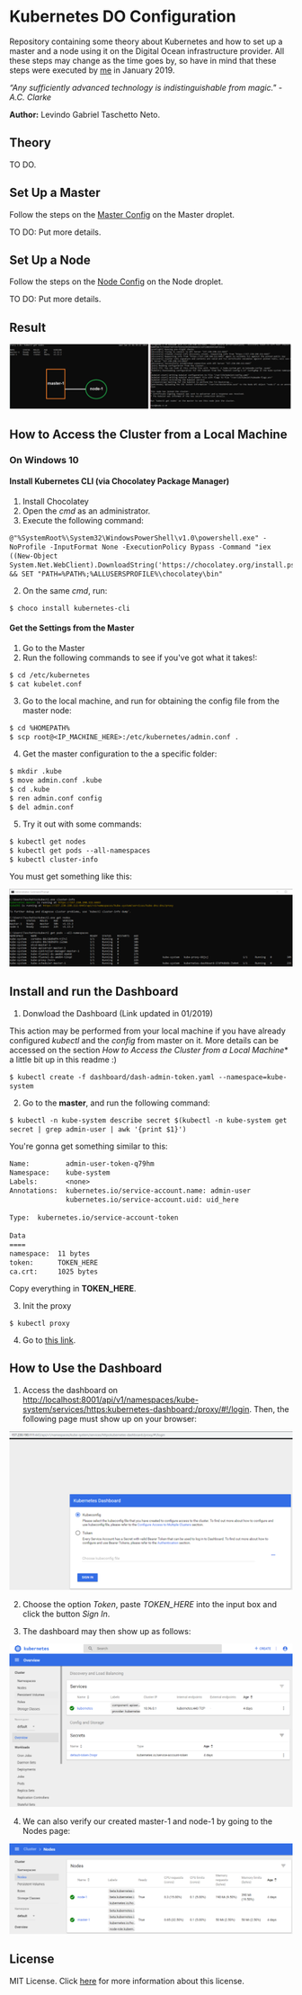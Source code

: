 # Kubernetes DO Configuration

Repository containing some theory about Kubernetes and how to set up a master and a node using it on the Digital Ocean infrastructure provider. All these steps may change as the time goes by, so have in mind that these steps were executed by [me](https://www.linkedin.com/in/levindo) in January 2019.

*“Any sufficiently advanced technology is indistinguishable from magic." - A.C. Clarke*

**Author:** Levindo Gabriel Taschetto Neto.

## Theory
TO DO.

## Set Up a Master
Follow the steps on the [Master Config](master-config.sh) on the Master droplet.

TO DO: Put more details.

## Set Up a Node
Follow the steps on the [Node Config](node-config.sh) on the Node droplet.

TO DO: Put more details.

## Result

![node-1_to_master-1](resources/node-1_to_master-1.png)

## How to Access the Cluster from a Local Machine
### On Windows 10

#### Install Kubernetes CLI (via Chocolatey Package Manager)

1.  Install Chocolatey
  1.  Open the *cmd* as an administrator.
  2.  Execute the following command:
```
@"%SystemRoot%\System32\WindowsPowerShell\v1.0\powershell.exe" -NoProfile -InputFormat None -ExecutionPolicy Bypass -Command "iex ((New-Object System.Net.WebClient).DownloadString('https://chocolatey.org/install.ps1'))" && SET "PATH=%PATH%;%ALLUSERSPROFILE%\chocolatey\bin"
```

2. On the same *cmd*, run:
```
$ choco install kubernetes-cli
```

#### Get the Settings from the Master
1. Go to the Master
2. Run the following commands to see if you've got what it takes!:
```
$ cd /etc/kubernetes
$ cat kubelet.conf
```
3. Go to the local machine, and run for obtaining the config file from the master node:
```
$ cd %HOMEPATH%
$ scp root@<IP_MACHINE_HERE>:/etc/kubernetes/admin.conf .
```

4. Get the master configuration to the a specific folder:
```
$ mkdir .kube
$ move admin.conf .kube
$ cd .kube
$ ren admin.conf config
$ del admin.conf
```

5. Try it out with some commands:
```
$ kubectl get nodes
$ kubectl get pods --all-namespaces
$ kubectl cluster-info
```
You must get something like this:

![test-kubectl-local](resources/test-kubectl-local.png)

## Install and run the Dashboard
1.  Donwload the Dashboard (Link updated in 01/2019)

This action may be performed from your local machine if you have already configured *kubectl* and the *config* from master on it.
More details can be accessed on the section *How to Access the Cluster from a Local Machine** a little bit up in this readme :)
```
$ kubectl create -f dashboard/dash-admin-token.yaml --namespace=kube-system
```

2.  Go to the **master**, and run the following command:
```
$ kubectl -n kube-system describe secret $(kubectl -n kube-system get secret | grep admin-user | awk '{print $1}')
```

You're gonna get something similar to this:
```
Name:         admin-user-token-q79hm
Namespace:    kube-system
Labels:       <none>
Annotations:  kubernetes.io/service-account.name: admin-user
              kubernetes.io/service-account.uid: uid_here

Type:  kubernetes.io/service-account-token

Data
====
namespace:  11 bytes
token:      TOKEN_HERE
ca.crt:     1025 bytes
```

Copy everything in **TOKEN_HERE**.

3.  Init the proxy
```
$ kubectl proxy
```

4.  Go to [this link](http://localhost:8001/api/v1/namespaces/kube-system/services/https:kubernetes-dashboard:/proxy/#!/login).

## How to Use the Dashboard

1.  Access the dashboard on [http://localhost:8001/api/v1/namespaces/kube-system/services/https:kubernetes-dashboard:/proxy/#!/login](http://localhost:8001/api/v1/namespaces/kube-system/services/https:kubernetes-dashboard:/proxy/#!/login). Then, the following page must show up on your browser:

![dashboard](resources/dashboard.png)

2.  Choose the option *Token*, paste *TOKEN_HERE* into the input box and click the button *Sign In*.

3.  The dashboard may then show up as follows:

![dashboard-home](resources/dashboard-home.png)

4.  We can also verify our created master-1 and node-1 by going to the Nodes page:

![kube-nodes](resources/kube-nodes.png)

## License

MIT License. Click [here](LICENSE.md) for more information about this license.
